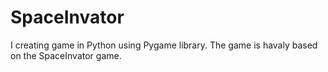 # SpaceInvator
I creating game in Python using Pygame library.
The game is havaly based on the SpaceInvator game.
